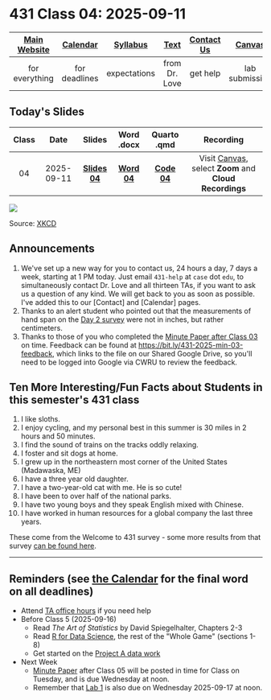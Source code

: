 # 431 Class 04: 2025-09-11

[Main Website](https://thomaselove.github.io/431-2025/) | [Calendar](https://thomaselove.github.io/431-2025/calendar.html) | [Syllabus](https://thomaselove.github.io/431-syllabus-2025/) | [Text](https://thomaselove.github.io/431-book/) | [Contact Us](https://thomaselove.github.io/431-2025/contact.html) | [Canvas](https://canvas.case.edu) | [Data and Code](https://github.com/THOMASELOVE/431-data)
:-----------: | :--------------: | :----------: | :---------: | :-------------: | :-----------: | :------------:
for everything | for deadlines | expectations | from Dr. Love | get help | lab submission | for downloads

## Today's Slides

Class | Date | Slides | Word .docx | Quarto .qmd | Recording
:---: | :--------: | :------: | :------: | :------: | :-------------:
04 | 2025-09-11 | **[Slides 04](https://thomaselove.github.io/431-slides-2025/class04.html)** | **[Word 04](https://thomaselove.github.io/431-slides-2025/class04w.docx)** | **[Code 04](https://github.com/THOMASELOVE/431-slides-2025/blob/main/class04.qmd)** | Visit [Canvas](https://canvas.case.edu/), select **Zoom** and **Cloud Recordings**

![](https://imgs.xkcd.com/comics/iso_8601.png)

Source: [XKCD](https://xkcd.com/1179/)

## Announcements

1. We've set up a new way for you to contact us, 24 hours a day, 7 days a week, starting at 1 PM today. Just email `431-help` at `case` dot `edu`, to simultaneously contact Dr. Love and all thirteen TAs, if you want to ask us a question of any kind. We will get back to you as soon as possible. I've added this to our [Contact] and [Calendar] pages.
2. Thanks to an alert student who pointed out that the measurements of hand span on the [Day 2 survey](https://github.com/THOMASELOVE/431-classes-2025/blob/main/class02/431_surveyhandout_1perstudent_2025-09-04.pdf) were not in inches, but rather centimeters.
3. Thanks to those of you who completed the [Minute Paper after Class 03](https://github.com/THOMASELOVE/431-minute-2025) on time. Feedback can be found at <https://bit.ly/431-2025-min-03-feedback>, which links to the file on our Shared Google Drive, so you'll need to be logged into Google via CWRU to review the feedback.

## Ten More Interesting/Fun Facts about Students in this semester's 431 class

1. I like sloths.
2. I enjoy cycling, and my personal best in this summer is 30 miles in 2 hours and 50 minutes.
3. I find the sound of trains on the tracks oddly relaxing.
4. I foster and sit dogs at home.
5. I grew up in the northeastern most corner of the United States (Madawaska, ME)
6. I have a three year old daughter.
7. I have a two-year-old cat with me. He is so cute!
8. I have been to over half of the national parks.
9. I have two young boys and they speak English mixed with Chinese.
10. I have worked in human resources for a global company the last three years.

These come from the Welcome to 431 survey - some more results from that survey [can be found here](https://github.com/THOMASELOVE/431-classes-2025/blob/main/class02/welcome_report.md).

----------

## Reminders (see [the Calendar](https://thomaselove.github.io/431-2025/calendar.html) for the final word on all deadlines)

- Attend [TA office hours](https://thomaselove.github.io/431-2025/contact.html#ta-office-hours) if you need help     
- Before Class 5 (2025-09-16)
    - Read *The Art of Statistics* by David Spiegelhalter, Chapters 2-3
    - Read [R for Data Science](https://r4ds.hadley.nz/), the rest of the "Whole Game" (sections 1-8)
    - Get started on the [Project A data work](https://thomaselove.github.io/431-projectA-2025/)
- Next Week
    - [Minute Paper](https://github.com/THOMASELOVE/431-minute-2025/tree/main) after Class 05 will be posted in time for Class on Tuesday, and is due Wednesday at noon.
    - Remember that [Lab 1](https://github.com/THOMASELOVE/431-labs-2025) is also due on Wednesday 2025-09-17 at noon.
